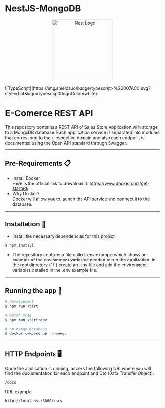 # NestJS-MongoDB

<p align="center">
<img src="https://nestjs.com/img/logo-small.svg" width="200" alt="Nest Logo" />
</p>
<p>![TypeScript](https://img.shields.io/badge/typescript-%23007ACC.svg?style=flat&logo=typescript&logoColor=white)</p> 

# **E-Comerce REST API**

This repository contains a REST API of Sales Store Application with storage to a MongoDB database.
Each application service is separated into modules that correspond to their respective domain and also each endpoint is documented using the Open API standard through Swagger.

---

## **Pre-Requirements** 📋  
- Install Docker  
Here is the official link to download it: https://www.docker.com/get-started/  
- Why Docker?  
Docker will allow you to launch the API service and connect it to the database.

---

## **Installation** 🔧

- Install the necessary dependencies for this project
```bash
$ npm install
```

- The repository contains a file called .env.example which shows an example of the environment variables needed to run the application. In the root directory ("/") create an .env file and add the environment variables detailed in the .env.example file.

---

## **Running the app** 🚀

```bash
# development
$ npm run start

# watch mode
$ npm run start:dev

# up mongo database
$ docker-compose up -d mongo
```

---

## **HTTP Endpoints** :desktop_computer:

Once the application is running, access the following URI where you will find the documentation for each endpoint and Dto (Data Transfer Object).

```
/docs
```
URL example
```
http://localhost:3000/docs
```
